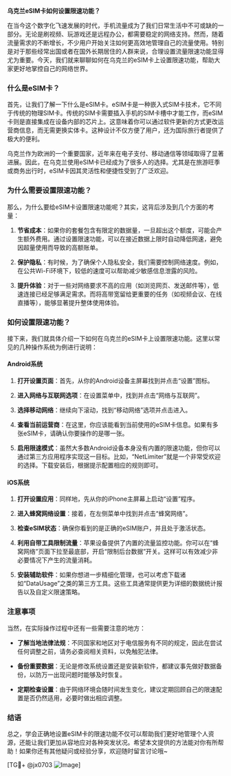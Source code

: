 **乌克兰eSIM卡如何设置限速功能？**

在当今这个数字化飞速发展的时代，手机流量成为了我们日常生活中不可或缺的一部分。无论是刷视频、玩游戏还是远程办公，都需要稳定的网络支持。然而，随着流量需求的不断增长，不少用户开始关注如何更高效地管理自己的流量使用。特别是对于那些经常出国或者在国外长期居住的人群来说，合理设置流量限速功能显得尤为重要。今天，我们就来聊聊如何在乌克兰的eSIM卡上设置限速功能，帮助大家更好地掌控自己的网络世界。

### 什么是eSIM卡？

首先，让我们了解一下什么是eSIM卡。eSIM卡是一种嵌入式SIM卡技术，它不同于传统的物理SIM卡。传统的SIM卡需要插入手机的SIM卡槽中才能工作，而eSIM卡则是直接集成在设备内部的芯片上。这意味着你可以通过软件更新的方式更改运营商信息，而无需更换实体卡。这种设计不仅方便了用户，还为国际旅行者提供了极大的便利。

乌克兰作为欧洲的一个重要国家，近年来在电子支付、移动通信等领域取得了显著进展。因此，在乌克兰使用eSIM卡已经成为了很多人的选择。尤其是在旅游旺季或商务出行时，eSIM卡因其灵活性和便捷性受到了广泛欢迎。

### 为什么需要设置限速功能？

那么，为什么要给eSIM卡设置限速功能呢？其实，这背后涉及到几个方面的考量：

1. **节省成本**：如果你的套餐包含有限定的数据量，一旦超出这个额度，可能会产生额外费用。通过设置限速功能，可以在接近数据上限时自动降低网速，避免因超量使用而导致的高额账单。
   
2. **保护隐私**：有时候，为了确保个人隐私安全，我们需要控制网络速度。例如，在公共Wi-Fi环境下，较低的速度可以帮助减少敏感信息泄露的风险。

3. **提升体验**：对于一些对网络要求不高的应用（如浏览网页、发送邮件等），低速连接已经足够满足需求。而将高带宽留给更重要的任务（如视频会议、在线直播等），能够显著提升整体使用体验。

### 如何设置限速功能？

接下来，我们就具体介绍一下如何在乌克兰的eSIM卡上设置限速功能。这里以常见的几种操作系统为例进行说明：

#### Android系统

1. **打开设置页面**：首先，从你的Android设备主屏幕找到并点击“设置”图标。
   
2. **进入网络与互联网选项**：在设置菜单中，找到并点击“网络与互联网”。

3. **选择移动网络**：继续向下滚动，找到“移动网络”选项并点击进入。

4. **查看当前运营商**：在这里，你应该能看到当前使用的eSIM卡信息。如果有多张eSIM卡，请确认你要操作的是哪一张。

5. **启用限速模式**：虽然大多数Android设备本身没有内置的限速功能，但你可以通过第三方应用程序实现这一目标。比如，“NetLimiter”就是一个非常受欢迎的选择。下载安装后，根据提示配置相应的规则即可。

#### iOS系统

1. **打开设置应用**：同样地，先从你的iPhone主屏幕上启动“设置”程序。

2. **进入蜂窝网络设置**：接着，在左侧菜单中找到并点击“蜂窝网络”。

3. **检查eSIM状态**：确保你看到的是正确的eSIM账户，并且处于激活状态。

4. **利用自带工具限制流量**：苹果设备提供了内置的流量监控功能。你可以在“蜂窝网络”页面下拉至最底部，开启“限制后台数据”开关。这样可以有效减少非必要情况下产生的流量消耗。

5. **安装辅助软件**：如果你想进一步精细化管理，也可以考虑下载诸如“DataUsage”之类的第三方工具。这些工具通常提供更为详细的数据统计报告以及自定义限速策略。

### 注意事项

当然，在实际操作过程中还有一些需要注意的地方：

- **了解当地法律法规**：不同国家和地区对于电信服务有不同的规定，因此在尝试任何调整之前，请务必查阅相关资料，以免触犯法律。
  
- **备份重要数据**：无论是修改系统设置还是安装新软件，都建议事先做好数据备份，以防万一出现问题时能够及时恢复。

- **定期检查设置**：由于网络环境会随时间发生变化，建议定期回顾自己的限速配置是否仍然适用，必要时做出相应调整。

### 结语

总之，学会正确地设置eSIM卡的限速功能不仅可以帮助我们更好地管理个人资源，还能让我们更加从容地应对各种突发状况。希望本文提供的方法能对你有所帮助！如果你还有其他疑问或经验分享，欢迎随时留言讨论哦~

[TG💪+ @jx0703 ![Image](https://github.com/user-attachments/assets/dbca1d08-cadb-493c-b0ec-ad6f7a83f270)]